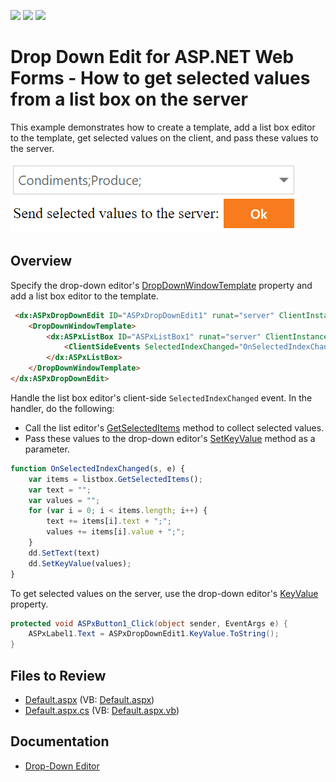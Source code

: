 <!-- default badges list -->
![](https://img.shields.io/endpoint?url=https://codecentral.devexpress.com/api/v1/VersionRange/128530791/13.2.13%2B)
[![](https://img.shields.io/badge/Open_in_DevExpress_Support_Center-FF7200?style=flat-square&logo=DevExpress&logoColor=white)](https://supportcenter.devexpress.com/ticket/details/E2252)
[![](https://img.shields.io/badge/📖_How_to_use_DevExpress_Examples-e9f6fc?style=flat-square)](https://docs.devexpress.com/GeneralInformation/403183)
<!-- default badges end -->
# Drop Down Edit for ASP.NET Web Forms - How to get selected values from a list box on the server

This example demonstrates how to create a template, add a list box editor to the template, get selected values on the client, and pass these values to the server.

![Selected Values](selectedValues.png)

## Overview

Specify the drop-down editor's [DropDownWindowTemplate](https://docs.devexpress.com/AspNet/DevExpress.Web.ASPxDropDownEdit.DropDownWindowTemplate) property and add a list box editor to the template.

```aspx
 <dx:ASPxDropDownEdit ID="ASPxDropDownEdit1" runat="server" ClientInstanceName="dd" >
    <DropDownWindowTemplate>
        <dx:ASPxListBox ID="ASPxListBox1" runat="server" ClientInstanceName="listbox" ...>
            <ClientSideEvents SelectedIndexChanged="OnSelectedIndexChanged" />
        </dx:ASPxListBox>
    </DropDownWindowTemplate>
</dx:ASPxDropDownEdit>
```

Handle the list box editor's client-side `SelectedIndexChanged` event. In the handler, do the following:

   * Call the list editor's [GetSelectedItems](https://docs.devexpress.com/AspNet/js-ASPxClientListBox.GetSelectedItems) method to collect selected values.
   * Pass these values to the drop-down editor's [SetKeyValue](https://docs.devexpress.com/AspNet/js-ASPxClientDropDownEdit.SetKeyValue(keyValue)) method as a parameter.


```js
function OnSelectedIndexChanged(s, e) {
    var items = listbox.GetSelectedItems();
    var text = "";
    var values = "";
    for (var i = 0; i < items.length; i++) {
        text += items[i].text + ";";
        values += items[i].value + ";";
    }
    dd.SetText(text)
    dd.SetKeyValue(values);
}
```

To get selected values on the server, use the drop-down editor's [KeyValue](https://docs.devexpress.com/AspNet/DevExpress.Web.ASPxDropDownEdit.KeyValue) property.

```csharp
protected void ASPxButton1_Click(object sender, EventArgs e) {
    ASPxLabel1.Text = ASPxDropDownEdit1.KeyValue.ToString();
}
```

## Files to Review

* [Default.aspx](./CS/Default.aspx) (VB: [Default.aspx](./VB/Default.aspx))
* [Default.aspx.cs](./CS/Default.aspx.cs) (VB: [Default.aspx.vb](./VB/Default.aspx.vb))

## Documentation

* [Drop-Down Editor](https://docs.devexpress.com/AspNet/11655/components/data-editors/dropdownedit)
